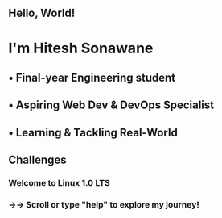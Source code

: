 ## Hello, World!

# I'm Hitesh Sonawane

## • Final-year Engineering student 

## • Aspiring Web Dev & DevOps Specialist

## • Learning & Tackling Real-World

##   Challenges


### Welcome to Linux 1.0 LTS

### →→ Scroll or type "help" to explore my journey!
